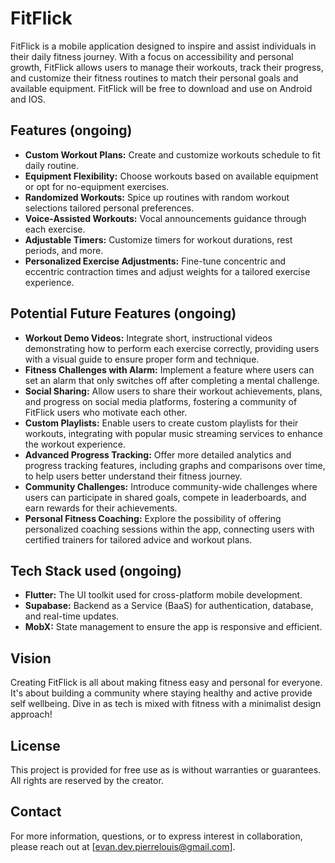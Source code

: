 # FitFlick

FitFlick is a mobile application designed to inspire and assist individuals in their daily fitness journey. With a focus on accessibility and personal growth, FitFlick allows users to manage their workouts, track their progress, and customize their fitness routines to match their personal goals and available equipment. FitFlick will be free to download and use on Android and IOS.

## Features (ongoing)

- **Custom Workout Plans:** Create and customize workouts schedule to fit daily routine.
- **Equipment Flexibility:** Choose workouts based on available equipment or opt for no-equipment exercises.
- **Randomized Workouts:** Spice up routines with random workout selections tailored personal preferences.
- **Voice-Assisted Workouts:** Vocal announcements guidance through each exercise.
- **Adjustable Timers:** Customize timers for workout durations, rest periods, and more.
- **Personalized Exercise Adjustments:** Fine-tune concentric and eccentric contraction times and adjust weights for a tailored exercise experience.

## Potential Future Features (ongoing)

- **Workout Demo Videos:** Integrate short, instructional videos demonstrating how to perform each exercise correctly, providing users with a visual guide to ensure proper form and technique.
- **Fitness Challenges with Alarm:** Implement a feature where users can set an alarm that only switches off after completing a mental challenge.
- **Social Sharing:** Allow users to share their workout achievements, plans, and progress on social media platforms, fostering a community of FitFlick users who motivate each other.
- **Custom Playlists:** Enable users to create custom playlists for their workouts, integrating with popular music streaming services to enhance the workout experience.
- **Advanced Progress Tracking:** Offer more detailed analytics and progress tracking features, including graphs and comparisons over time, to help users better understand their fitness journey.
- **Community Challenges:** Introduce community-wide challenges where users can participate in shared goals, compete in leaderboards, and earn rewards for their achievements.
- **Personal Fitness Coaching:** Explore the possibility of offering personalized coaching sessions within the app, connecting users with certified trainers for tailored advice and workout plans.

<!-- ## Getting Started

To get started with FitFlick, download the app from the iOS App Store or Google Play Store on your mobile device. -->

## Tech Stack used (ongoing)

- **Flutter:** The UI toolkit used for cross-platform mobile development.
- **Supabase:** Backend as a Service (BaaS) for authentication, database, and real-time updates.
- **MobX:** State management to ensure the app is responsive and efficient.

## Vision

Creating FitFlick is all about making fitness easy and personal for everyone. It's about building a community where staying healthy and active provide self wellbeing. Dive in as tech is mixed with fitness with a minimalist design approach!

## License

This project is provided for free use as is without warranties or guarantees. All rights are reserved by the creator.

## Contact

For more information, questions, or to express interest in collaboration, please reach out at [evan.dev.pierrelouis@gmail.com].
